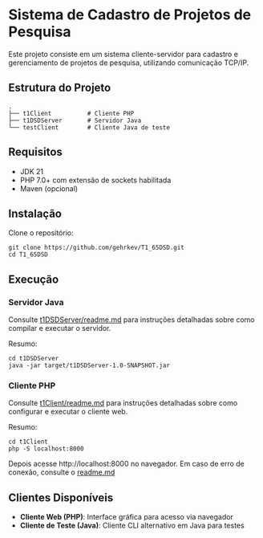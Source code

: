 # Sistema de Cadastro de Projetos de Pesquisa

Este projeto consiste em um sistema cliente-servidor para cadastro e gerenciamento de projetos de pesquisa, utilizando comunicação TCP/IP.

## Estrutura do Projeto

```
.
├── t1Client          # Cliente PHP
├── t1DSDServer       # Servidor Java
└── testClient        # Cliente Java de teste
```

## Requisitos

- JDK 21
- PHP 7.0+ com extensão de sockets habilitada
- Maven (opcional)

## Instalação

Clone o repositório:
```
git clone https://github.com/gehrkev/T1_65DSD.git
cd T1_65DSD
```

## Execução

### Servidor Java

Consulte [t1DSDServer/readme.md](t1DSDServer/readme.md) para instruções detalhadas sobre como compilar e executar o servidor.

Resumo:
```
cd t1DSDServer
java -jar target/t1DSDServer-1.0-SNAPSHOT.jar
```

### Cliente PHP

Consulte [t1Client/readme.md](t1Client/readme.md) para instruções detalhadas sobre como configurar e executar o cliente web.

Resumo:
```
cd t1Client
php -S localhost:8000
```
Depois acesse http://localhost:8000 no navegador.
Em caso de erro de conexão, consulte o [readme.md](t1Client/readme.md)

## Clientes Disponíveis

- **Cliente Web (PHP)**: Interface gráfica para acesso via navegador
- **Cliente de Teste (Java)**: Cliente CLI alternativo em Java para testes